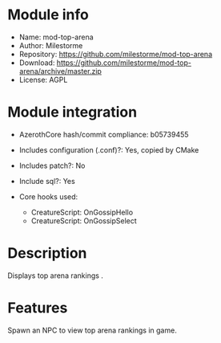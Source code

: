 # Module info

- Name: mod-top-arena
- Author: Milestorme
- Repository: https://github.com/milestorme/mod-top-arena
- Download: https://github.com/milestorme/mod-top-arena/archive/master.zip
- License: AGPL

# Module integration

- AzerothCore hash/commit compliance: b05739455
- Includes configuration (.conf)?: Yes, copied by CMake
- Includes patch?: No
- Include sql?: Yes

- Core hooks used: 
    + CreatureScript: OnGossipHello
    + CreatureScript: OnGossipSelect  

# Description

Displays top arena rankings .

# Features

Spawn an NPC to view top arena rankings in game.
